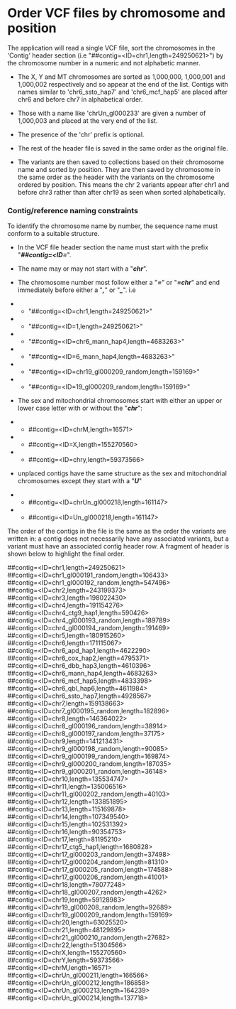 # Order VCF files by chromosome and position

The application will read a single VCF file, sort the chromosomes in the 'Contig' header section (i.e "##contig=<ID=chr1,length=249250621>") by the chromosome number in a numeric and not alphabetic manner.  

* The X, Y and MT chromosomes are sorted as 1,000,000, 1,000,001 and 1,000,002 respectively and so appear at the end of the list. Contigs with names similar to 'chr6_ssto_hap7' and 'chr6_mcf_hap5' are placed after chr6 and before chr7 in alphabetical order.  

* Those with a name like 'chrUn_gl000233' are given a number of 1,000,003 and placed at the very end of the list.  

* The presence of the 'chr' prefix is optional.  

* The rest of the header file is saved in the same order as the original file.

* The variants are then saved to collections based on their chromosome name and sorted by position. They are then saved by chromosome in the same order as the header with the variants on the chromosome ordered by position. This means the chr 2 variants appear after chr1 and before chr3 rather than after chr19 as seen when sorted alphabetically.

### Contig/reference naming constraints

To identify the chromosome name by number, the sequence name must conform to a suitable structure. 
* In the VCF file header section the name must start with the prefix "___##contig=<ID=___".
* The name may or may not start with a "___chr___".
* The chromosome number most follow either a "___=___" or "___=chr___" and end immediately before either a "___,___" or "___\____". i.e
* * "##contig=<ID=chr1,length=249250621>"
* * "##contig=<ID=1,length=249250621>"
* * "##contig=<ID=chr6_mann_hap4,length=4683263>"
* * "##contig=<ID=6_mann_hap4,length=4683263>"
* * "##contig=<ID=chr19_gl000209_random,length=159169>"
* * "##contig=<ID=19_gl000209_random,length=159169>"

* The sex and mitochondrial chromosomes start with either an upper or lower case letter with or without the "___chr___":
* * ##contig=<ID=chrM,length=16571>
* * ##contig=<ID=X,length=155270560>
* * ##contig=<ID=chry,length=59373566>

* unplaced contigs have the same structure as the sex and mitochondrial chromosomes except they start with a "___U___"

* * ##contig=<ID=chrUn_gl000218,length=161147>
* * ##contig=<ID=Un_gl000218,length=161147>

The order of the contigs in the file is the same as the order the variants are written in: a contig does not necessarily have any associated variants, but a variant must have an associated contig header row.
A fragment of header is shown below to highlight the final order.


##contig=<ID=chr1,length=249250621>     
##contig=<ID=chr1_gl000191_random,length=106433>     
##contig=<ID=chr1_gl000192_random,length=547496>     
##contig=<ID=chr2,length=243199373>     
##contig=<ID=chr3,length=198022430>     
##contig=<ID=chr4,length=191154276>     
##contig=<ID=chr4_ctg9_hap1,length=590426>     
##contig=<ID=chr4_gl000193_random,length=189789>     
##contig=<ID=chr4_gl000194_random,length=191469>     
##contig=<ID=chr5,length=180915260>     
##contig=<ID=chr6,length=171115067>     
##contig=<ID=chr6_apd_hap1,length=4622290>     
##contig=<ID=chr6_cox_hap2,length=4795371>     
##contig=<ID=chr6_dbb_hap3,length=4610396>     
##contig=<ID=chr6_mann_hap4,length=4683263>     
##contig=<ID=chr6_mcf_hap5,length=4833398>     
##contig=<ID=chr6_qbl_hap6,length=4611984>     
##contig=<ID=chr6_ssto_hap7,length=4928567>     
##contig=<ID=chr7,length=159138663>     
##contig=<ID=chr7_gl000195_random,length=182896>     
##contig=<ID=chr8,length=146364022>     
##contig=<ID=chr8_gl000196_random,length=38914>     
##contig=<ID=chr8_gl000197_random,length=37175>     
##contig=<ID=chr9,length=141213431>     
##contig=<ID=chr9_gl000198_random,length=90085>     
##contig=<ID=chr9_gl000199_random,length=169874>     
##contig=<ID=chr9_gl000200_random,length=187035>     
##contig=<ID=chr9_gl000201_random,length=36148>     
##contig=<ID=chr10,length=135534747>     
##contig=<ID=chr11,length=135006516>     
##contig=<ID=chr11_gl000202_random,length=40103>     
##contig=<ID=chr12,length=133851895>     
##contig=<ID=chr13,length=115169878>     
##contig=<ID=chr14,length=107349540>     
##contig=<ID=chr15,length=102531392>     
##contig=<ID=chr16,length=90354753>     
##contig=<ID=chr17,length=81195210>     
##contig=<ID=chr17_ctg5_hap1,length=1680828>     
##contig=<ID=chr17_gl000203_random,length=37498>     
##contig=<ID=chr17_gl000204_random,length=81310>     
##contig=<ID=chr17_gl000205_random,length=174588>     
##contig=<ID=chr17_gl000206_random,length=41001>     
##contig=<ID=chr18,length=78077248>     
##contig=<ID=chr18_gl000207_random,length=4262>     
##contig=<ID=chr19,length=59128983>     
##contig=<ID=chr19_gl000208_random,length=92689>     
##contig=<ID=chr19_gl000209_random,length=159169>     
##contig=<ID=chr20,length=63025520>     
##contig=<ID=chr21,length=48129895>     
##contig=<ID=chr21_gl000210_random,length=27682>     
##contig=<ID=chr22,length=51304566>     
##contig=<ID=chrX,length=155270560>     
##contig=<ID=chrY,length=59373566>     
##contig=<ID=chrM,length=16571>     
##contig=<ID=chrUn_gl000211,length=166566>     
##contig=<ID=chrUn_gl000212,length=186858>     
##contig=<ID=chrUn_gl000213,length=164239>     
##contig=<ID=chrUn_gl000214,length=137718>     
